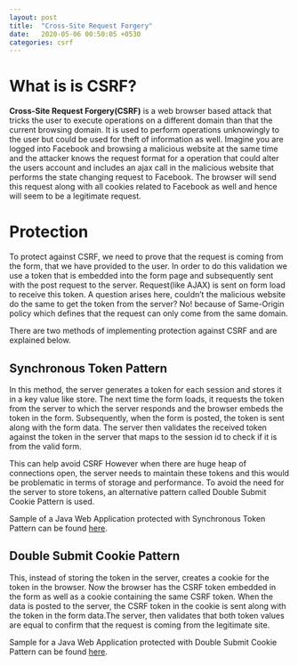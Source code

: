 ```yaml
---
layout: post
title:  "Cross-Site Request Forgery"
date:   2020-05-06 00:50:05 +0530
categories: csrf
---
```


# What is is CSRF?

**Cross-Site Request Forgery(CSRF)** is a web browser based attack that tricks the user to execute operations on a 
different domain than that the current browsing domain. It is used to perform operations unknowingly to the user but could be used for theft of information as well. Imagine you are logged into Facebook and browsing a malicious website at the same time and the attacker knows the request format for a operation that could alter the users account and includes an ajax call in the malicious website that performs the state changing request to Facebook. The browser will send this request along with all cookies related to Facebook as well and hence will seem to be a legitimate request.

# Protection

To protect against CSRF, we need to prove that the request is coming from the form, that we have provided to the user. In order to do this validation we use a token that is embedded into the form page and subsequently sent with the post request to the server. Request(like AJAX) is  sent on form load to receive this token. A question arises here, couldn’t the malicious website do the same to get the token from the server? No! because of Same-Origin policy which defines that the request can only come from the same domain.

There are two methods of implementing protection against CSRF and are explained below.

## Synchronous Token Pattern

In this method, the server generates a token for each session and stores it in a key value like store. The next time the form loads, it requests the token from the server to which the server responds and the browser embeds the token in the form. Subsequently, when the form is posted, the token is sent along with the form data. The server then validates the received token against the token in the server that maps to the session id to check if it is from the valid form.

This can help avoid CSRF However when there are huge heap of connections open, the server needs to maintain these tokens and this would be problematic in terms of storage and performance. To avoid the need for the server to store tokens, an alternative pattern called Double Submit Cookie Pattern is used.

Sample of a Java Web Application protected with Synchronous Token Pattern can be found [here](https://github.com/Aaquiff/csrf-synchronizer-token-pattern-example).

## Double Submit Cookie Pattern

This, instead of storing the token in the server, creates a cookie for the token in the browser. Now the browser has the CSRF token embedded in the form as well as a cookie containing the same CSRF token. When the data is posted to the server, the CSRF token in the cookie is sent along with the token in the form data.The server, then validates that both token values are equal to confirm that the request is coming from the legitimate site.

Sample for a Java Web Application protected with Double Submit Cookie Pattern can be found [here](https://github.com/Aaquiff/csrf-double-submit-cookie-example).